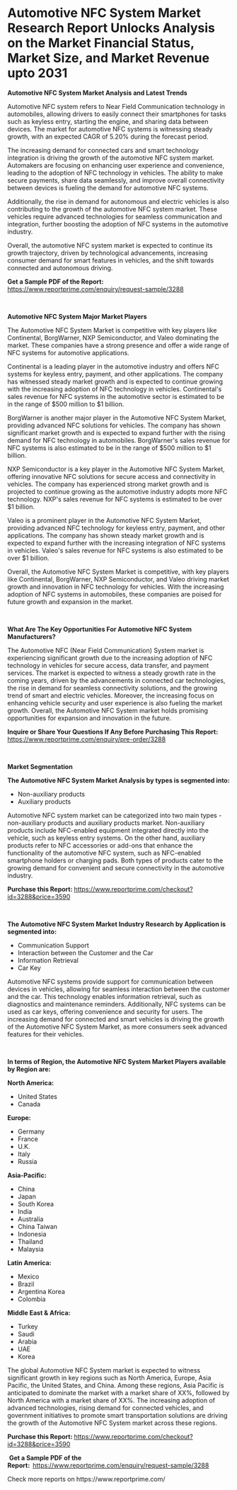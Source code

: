 <p><h1>Automotive NFC System Market Research Report Unlocks Analysis on the Market Financial Status, Market Size, and Market Revenue upto 2031</h1></p><p><strong>Automotive NFC System Market Analysis and Latest Trends</strong></p>
<p><p>Automotive NFC system refers to Near Field Communication technology in automobiles, allowing drivers to easily connect their smartphones for tasks such as keyless entry, starting the engine, and sharing data between devices. The market for automotive NFC systems is witnessing steady growth, with an expected CAGR of 5.20% during the forecast period.</p><p>The increasing demand for connected cars and smart technology integration is driving the growth of the automotive NFC system market. Automakers are focusing on enhancing user experience and convenience, leading to the adoption of NFC technology in vehicles. The ability to make secure payments, share data seamlessly, and improve overall connectivity between devices is fueling the demand for automotive NFC systems.</p><p>Additionally, the rise in demand for autonomous and electric vehicles is also contributing to the growth of the automotive NFC system market. These vehicles require advanced technologies for seamless communication and integration, further boosting the adoption of NFC systems in the automotive industry.</p><p>Overall, the automotive NFC system market is expected to continue its growth trajectory, driven by technological advancements, increasing consumer demand for smart features in vehicles, and the shift towards connected and autonomous driving.</p></p>
<p><strong>Get a Sample PDF of the Report:&nbsp;</strong> <a href="https://www.reportprime.com/enquiry/request-sample/3288">https://www.reportprime.com/enquiry/request-sample/3288</a></p>
<p>&nbsp;</p>
<p><strong>Automotive NFC System Major Market Players</strong></p>
<p><p>The Automotive NFC System Market is competitive with key players like Continental, BorgWarner, NXP Semiconductor, and Valeo dominating the market. These companies have a strong presence and offer a wide range of NFC systems for automotive applications.</p><p>Continental is a leading player in the automotive industry and offers NFC systems for keyless entry, payment, and other applications. The company has witnessed steady market growth and is expected to continue growing with the increasing adoption of NFC technology in vehicles. Continental's sales revenue for NFC systems in the automotive sector is estimated to be in the range of $500 million to $1 billion.</p><p>BorgWarner is another major player in the Automotive NFC System Market, providing advanced NFC solutions for vehicles. The company has shown significant market growth and is expected to expand further with the rising demand for NFC technology in automobiles. BorgWarner's sales revenue for NFC systems is also estimated to be in the range of $500 million to $1 billion.</p><p>NXP Semiconductor is a key player in the Automotive NFC System Market, offering innovative NFC solutions for secure access and connectivity in vehicles. The company has experienced strong market growth and is projected to continue growing as the automotive industry adopts more NFC technology. NXP's sales revenue for NFC systems is estimated to be over $1 billion.</p><p>Valeo is a prominent player in the Automotive NFC System Market, providing advanced NFC technology for keyless entry, payment, and other applications. The company has shown steady market growth and is expected to expand further with the increasing integration of NFC systems in vehicles. Valeo's sales revenue for NFC systems is also estimated to be over $1 billion.</p><p>Overall, the Automotive NFC System Market is competitive, with key players like Continental, BorgWarner, NXP Semiconductor, and Valeo driving market growth and innovation in NFC technology for vehicles. With the increasing adoption of NFC systems in automobiles, these companies are poised for future growth and expansion in the market.</p></p>
<p>&nbsp;</p>
<p><strong>What Are The Key Opportunities For Automotive NFC System Manufacturers?</strong></p>
<p><p>The Automotive NFC (Near Field Communication) System market is experiencing significant growth due to the increasing adoption of NFC technology in vehicles for secure access, data transfer, and payment services. The market is expected to witness a steady growth rate in the coming years, driven by the advancements in connected car technologies, the rise in demand for seamless connectivity solutions, and the growing trend of smart and electric vehicles. Moreover, the increasing focus on enhancing vehicle security and user experience is also fueling the market growth. Overall, the Automotive NFC System market holds promising opportunities for expansion and innovation in the future.</p></p>
<p><strong>Inquire or Share Your Questions If Any Before Purchasing This Report:</strong> <a href="https://www.reportprime.com/enquiry/pre-order/3288">https://www.reportprime.com/enquiry/pre-order/3288</a></p>
<p>&nbsp;</p>
<p><strong>Market Segmentation</strong></p>
<p><strong>The Automotive NFC System Market Analysis by types is segmented into:</strong></p>
<p><ul><li>Non-auxiliary products</li><li>Auxiliary products</li></ul></p>
<p><p>Automotive NFC system market can be categorized into two main types - non-auxiliary products and auxiliary products market. Non-auxiliary products include NFC-enabled equipment integrated directly into the vehicle, such as keyless entry systems. On the other hand, auxiliary products refer to NFC accessories or add-ons that enhance the functionality of the automotive NFC system, such as NFC-enabled smartphone holders or charging pads. Both types of products cater to the growing demand for convenient and secure connectivity in the automotive industry.</p></p>
<p><strong>Purchase this Report:&nbsp;</strong><a href="https://www.reportprime.com/checkout?id=3288&price=3590">https://www.reportprime.com/checkout?id=3288&price=3590</a></p>
<p>&nbsp;</p>
<p><strong>The Automotive NFC System Market Industry Research by Application is segmented into:</strong></p>
<p><ul><li>Communication Support</li><li>Interaction between the Customer and the Car</li><li>Information Retrieval</li><li>Car Key</li></ul></p>
<p><p>Automotive NFC systems provide support for communication between devices in vehicles, allowing for seamless interaction between the customer and the car. This technology enables information retrieval, such as diagnostics and maintenance reminders. Additionally, NFC systems can be used as car keys, offering convenience and security for users. The increasing demand for connected and smart vehicles is driving the growth of the Automotive NFC System Market, as more consumers seek advanced features for their vehicles.</p></p>
<p>&nbsp;</p>
<p><strong>In terms of Region, the Automotive NFC System Market Players available by Region are:</strong></p>
<p>
    <p> <strong> North America: </strong>
        <ul>
            <li>United States</li>
            <li>Canada</li>
        </ul>
        </p> 
    <p> <strong> Europe: </strong>
        <ul>
            <li>Germany</li>
            <li>France</li>
            <li>U.K.</li>
            <li>Italy</li>
            <li>Russia</li>
        </ul>
        </p> 
    <p> <strong> Asia-Pacific: </strong>
        <ul>
            <li>China</li>
            <li>Japan</li>
            <li>South Korea</li>
            <li>India</li>
            <li>Australia</li>
            <li>China Taiwan</li>
            <li>Indonesia</li>
            <li>Thailand</li>
            <li>Malaysia</li>
        </ul>
        </p> 
    <p> <strong> Latin America: </strong>
        <ul>
            <li>Mexico</li>
            <li>Brazil</li>
            <li>Argentina Korea</li>
            <li>Colombia</li>
        </ul>
        </p> 
    <p> <strong> Middle East & Africa: </strong>
        <ul>
            <li>Turkey</li>
            <li>Saudi</li>
            <li>Arabia</li>
            <li>UAE</li>
            <li>Korea</li>
        </ul>
    </p>
    </p>
<p><p>The global Automotive NFC System market is expected to witness significant growth in key regions such as North America, Europe, Asia Pacific, the United States, and China. Among these regions, Asia Pacific is anticipated to dominate the market with a market share of XX%, followed by North America with a market share of XX%. The increasing adoption of advanced technologies, rising demand for connected vehicles, and government initiatives to promote smart transportation solutions are driving the growth of the Automotive NFC System market across these regions.</p></p>
<p><strong>Purchase this Report: </strong><a href="https://www.reportprime.com/checkout?id=3288&price=3590">https://www.reportprime.com/checkout?id=3288&price=3590</a></p>
<p>&nbsp;<strong>Get a Sample PDF of the Report:&nbsp;&nbsp;</strong><a href="https://www.reportprime.com/enquiry/request-sample/3288">https://www.reportprime.com/enquiry/request-sample/3288</a></p>
<p><strong></strong></p>
<p>Check more reports on https://www.reportprime.com/</p>